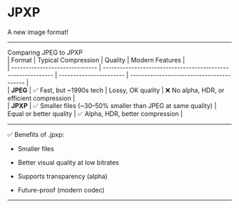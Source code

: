 # JPXP
A new image format!  
  
---
  
Comparing JPEG to JPXP  
| Format                         | Typical Compression                                          | Quality                 | Modern Features                           |  
| ------------------------------ | ------------------------------------------------------------ | ----------------------- | ----------------------------------------- |  
| **JPEG**                       | ✅ Fast, but \~1990s tech                                     | Lossy, OK quality       | ❌ No alpha, HDR, or efficient compression |  
| **JPXP** | ✅ Smaller files (\~30–50% smaller than JPEG at same quality) | Equal or better quality | ✅ Alpha, HDR, better compression          |  
  
---
  
✅ Benefits of .jpxp:  
  
- Smaller files  
  
- Better visual quality at low bitrates  

- Supports transparency (alpha)  
  
- Future-proof (modern codec)

---


